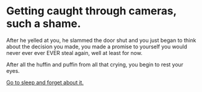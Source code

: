 # Getting caught through cameras, such a shame.

After he yelled at you, he slammed the door shut and you just began to think about the decision you made, you made a promise to yourself you would never ever ever EVER steal again, well at least for now.

After all the huffin and puffin from all that crying, you begin to rest your eyes.

[Go to sleep and forget about it.](../woke-up/woke-up.md)
